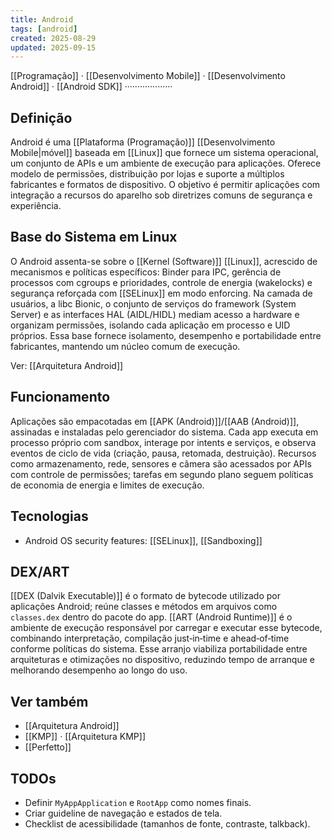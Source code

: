 ```yaml
---
title: Android
tags: [android]
created: 2025-08-29
updated: 2025-09-15
---
```

[[Programação]] · [[Desenvolvimento Mobile]] · [[Desenvolvimento Android]] · [[Android SDK]] ···················

## Definição

Android é uma [[Plataforma (Programação)]] [[Desenvolvimento Mobile|móvel]] baseada em [[Linux]] que fornece um sistema operacional, um conjunto de APIs e um ambiente de execução para aplicações. Oferece modelo de permissões, distribuição por lojas e suporte a múltiplos fabricantes e formatos de dispositivo. O objetivo é permitir aplicações com integração a recursos do aparelho sob diretrizes comuns de segurança e experiência.

## Base do Sistema em Linux

O Android assenta-se sobre o [[Kernel (Software)]] [[Linux]], acrescido de mecanismos e políticas específicos: Binder para IPC, gerência de processos com cgroups e prioridades, controle de energia (wakelocks) e segurança reforçada com [[SELinux]] em modo enforcing. Na camada de usuários, a libc Bionic, o conjunto de serviços do framework (System Server) e as interfaces HAL (AIDL/HIDL) mediam acesso a hardware e organizam permissões, isolando cada aplicação em processo e UID próprios. Essa base fornece isolamento, desempenho e portabilidade entre fabricantes, mantendo um núcleo comum de execução.

Ver: [[Arquitetura Android]]

## Funcionamento

Aplicações são empacotadas em [[APK (Android)]]/[[AAB (Android)]], assinadas e instaladas pelo gerenciador do sistema. Cada app executa em processo próprio com sandbox, interage por intents e serviços, e observa eventos de ciclo de vida (criação, pausa, retomada, destruição). Recursos como armazenamento, rede, sensores e câmera são acessados por APIs com controle de permissões; tarefas em segundo plano seguem políticas de economia de energia e limites de execução.

## Tecnologias

* Android OS security features: [[SELinux]], [[Sandboxing]]

## DEX/ART

[[DEX (Dalvik Executable)]] é o formato de bytecode utilizado por aplicações Android; reúne classes e métodos em arquivos como `classes.dex` dentro do pacote do app. [[ART (Android Runtime)]] é o ambiente de execução responsável por carregar e executar esse bytecode, combinando interpretação, compilação just‑in‑time e ahead‑of‑time conforme políticas do sistema. Esse arranjo viabiliza portabilidade entre arquiteturas e otimizações no dispositivo, reduzindo tempo de arranque e melhorando desempenho ao longo do uso.



## Ver também
- [[Arquitetura Android]]
- [[KMP]] · [[Arquitetura KMP]]
- [[Perfetto]]

## TODOs
- Definir `MyAppApplication` e `RootApp` como nomes finais.
- Criar guideline de navegação e estados de tela.
- Checklist de acessibilidade (tamanhos de fonte, contraste, talkback).
